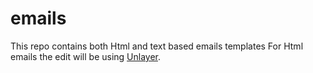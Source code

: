 # emails

This repo contains both Html and text based emails templates
For Html emails the edit will be using [Unlayer](https://unlayer.com/).


